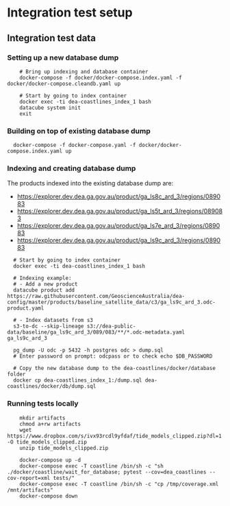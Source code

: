 # Integration test setup

## Integration test data
### Setting up a new database dump

```
    # Bring up indexing and database container
    docker-compose -f docker/docker-compose.index.yaml -f docker/docker-compose.cleandb.yaml up

    # Start by going to index container
    docker exec -ti dea-coastlines_index_1 bash
    datacube system init
    exit
```

### Building on top of existing database dump

```
  docker-compose -f docker-compose.yaml -f docker/docker-compose.index.yaml up
```

### Indexing and creating database dump

The products indexed into the existing database dump are:

- https://explorer.dev.dea.ga.gov.au/product/ga_ls8c_ard_3/regions/089083
- https://explorer.dev.dea.ga.gov.au/product/ga_ls5t_ard_3/regions/089083
- https://explorer.dev.dea.ga.gov.au/product/ga_ls7e_ard_3/regions/089083
- https://explorer.dev.dea.ga.gov.au/product/ga_ls9c_ard_3/regions/089083

```
  # Start by going to index container
  docker exec -ti dea-coastlines_index_1 bash

  # Indexing example:
  # - Add a new product
  datacube product add https://raw.githubusercontent.com/GeoscienceAustralia/dea-config/master/products/baseline_satellite_data/c3/ga_ls9c_ard_3.odc-product.yaml

  # - Index datasets from s3
  s3-to-dc --skip-lineage s3://dea-public-data/baseline/ga_ls9c_ard_3/089/083/**/*.odc-metadata.yaml ga_ls9c_ard_3

  pg_dump -U odc -p 5432 -h postgres odc > dump.sql
  # Enter password on prompt: odcpass or to check echo $DB_PASSWORD

  # Copy the new database dump to the dea-coastlines/docker/database folder
  docker cp dea-coastlines_index_1:/dump.sql dea-coastlines/docker/db/dump.sql
```

### Running tests locally

```
    mkdir artifacts
    chmod a+rw artifacts
    wget https://www.dropbox.com/s/ivx93rcdl9yfdaf/tide_models_clipped.zip?dl=1 -O tide_models_clipped.zip
    unzip tide_models_clipped.zip

    docker-compose up -d
    docker-compose exec -T coastline /bin/sh -c "sh ./docker/coastline/wait_for_database; pytest --cov=dea_coastlines --cov-report=xml tests/"
    docker-compose exec -T coastline /bin/sh -c "cp /tmp/coverage.xml /mnt/artifacts"
    docker-compose down
```

